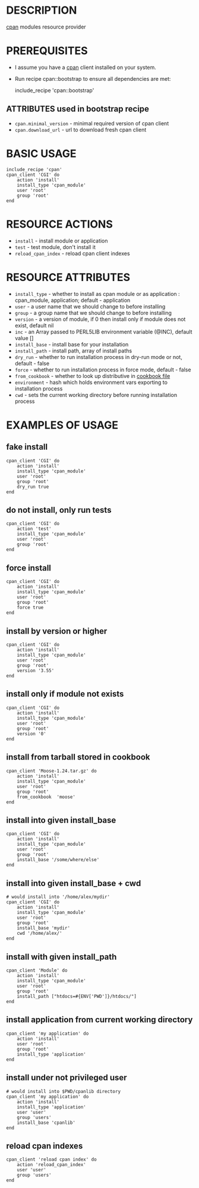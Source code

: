 DESCRIPTION
===========

[cpan](http://search.cpan.org/perldoc?CPAN) modules resource provider
  
PREREQUISITES
=============
-  I assume you have a [cpan](http://search.cpan.org/perldoc?CPAN) client installed on your system. 
-  Run recipe cpan::bootstrap to ensure all dependencies are met:
  
    include_recipe 'cpan::bootstrap'

## ATTRIBUTES used in bootstrap recipe

* `cpan.minimal_version` - minimal required version of cpan client 
* `cpan.download_url` - url to download fresh cpan client 

BASIC USAGE
===========
    include_recipe 'cpan'
    cpan_client 'CGI' do
        action 'install'
        install_type 'cpan_module'
        user 'root'
        group 'root'
    end

RESOURCE ACTIONS
================

* `install` - install module or application 
* `test` - test module, don't install it
* `reload_cpan_index` - reload cpan client indexes

RESOURCE ATTRIBUTES
===================

* `install_type` - whether to install as cpan module or as application : cpan_module, application; default - application
* `user` - a user name that we should change to before installing
* `group` - a group name that we should change to before installing
* `version` - a version of module, if 0 then install only if module does not exist, default nil
* `inc` - an Array passed to PERL5LIB environment variable (@INC), default value []
* `install_base` - install base for your installation 
* `install_path` - install path, array of install paths
* `dry_run` - whether to run installation process in dry-run mode or not, default - false 
* `force` - whether to run installation process in force mode, default - false
* `from_cookbook` - whether to look up distributive in [cookbook file](http://wiki.opscode.com/display/chef/Resources#Resources-CookbookFile)
* `environment` - hash which holds environment vars exporting to installation process
* `cwd` - sets the current working directory before running installation process

EXAMPLES OF USAGE
=================

fake install
------------
    cpan_client 'CGI' do
        action 'install'
        install_type 'cpan_module'
        user 'root'
        group 'root'
        dry_run true 
    end



do not install, only run tests
------------------------------
    cpan_client 'CGI' do
        action 'test'
        install_type 'cpan_module'
        user 'root'
        group 'root'
    end



force install
-------------

    cpan_client 'CGI' do
        action 'install'
        install_type 'cpan_module'
        user 'root'
        group 'root'
        force true 
    end



install by version or higher
----------------------------

    cpan_client 'CGI' do
        action 'install'
        install_type 'cpan_module'
        user 'root'
        group 'root'
        version '3.55' 
    end


install only if module not exists
---------------------------------

    cpan_client 'CGI' do
        action 'install'
        install_type 'cpan_module'
        user 'root'
        group 'root'
        version '0' 
    end


install from tarball stored in cookbook
---------------------------------------

    cpan_client 'Moose-1.24.tar.gz' do
        action 'install'
        install_type 'cpan_module'
        user 'root'
        group 'root'
        from_cookbook  'moose'
    end

install into given install_base
-------------------------------

    cpan_client 'CGI' do
        action 'install'
        install_type 'cpan_module'
        user 'root'
        group 'root'
        install_base '/some/where/else'
    end


install into given install_base + cwd
-------------------------------------

    # would install into '/home/alex/mydir'
    cpan_client 'CGI' do
        action 'install'
        install_type 'cpan_module'
        user 'root'
        group 'root'
        install_base 'mydir'
        cwd '/home/alex/'
    end



install with given install_path
-------------------------------

    cpan_client 'Module' do
        action 'install'
        install_type 'cpan_module'
        user 'root'
        group 'root'
        install_path ["htdocs=#{ENV['PWD']}/htdocs/"]
    end

install application from current working directory
--------------------------------------------------

    cpan_client 'my application' do
        action 'install'
        user 'root'
        group 'root'
        install_type 'application'
    end

install under not privileged user
---------------------------------

    # would install into $PWD/cpanlib directory
    cpan_client 'my application' do
        action 'install'
        install_type 'application'
        user 'user'
        group 'users'
        install_base 'cpanlib'  
    end

reload cpan indexes
-------------------

    cpan_client 'reload cpan index' do
        action 'reload_cpan_index'
        user 'user'
        group 'users'
    end

